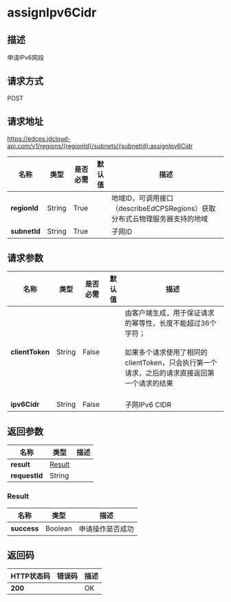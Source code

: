 # assignIpv6Cidr


## 描述
申请IPv6网段


## 请求方式
POST

## 请求地址
https://edcps.jdcloud-api.com/v1/regions/{regionId}/subnets/{subnetId}:assignIpv6Cidr

|名称|类型|是否必需|默认值|描述|
|---|---|---|---|---|
|**regionId**|String|True| |地域ID，可调用接口（describeEdCPSRegions）获取分布式云物理服务器支持的地域|
|**subnetId**|String|True| |子网ID|

## 请求参数
|名称|类型|是否必需|默认值|描述|
|---|---|---|---|---|
|**clientToken**|String|False| |由客户端生成，用于保证请求的幂等性，长度不能超过36个字符；<br/><br>如果多个请求使用了相同的clientToken，只会执行第一个请求，之后的请求直接返回第一个请求的结果<br/><br>|
|**ipv6Cidr**|String|False| |子网IPv6 CIDR|


## 返回参数
|名称|类型|描述|
|---|---|---|
|**result**|[Result](#result)| |
|**requestId**|String| |

### <div id="Result">Result</div>
|名称|类型|描述|
|---|---|---|
|**success**|Boolean|申请操作是否成功|

## 返回码
|HTTP状态码|错误码|描述|
|---|---|---|
|**200**||OK|

